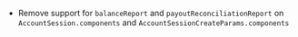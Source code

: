 * Remove support for `balanceReport` and `payoutReconciliationReport` on `AccountSession.components` and `AccountSessionCreateParams.components`